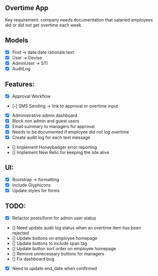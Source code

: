 ## Overtime App

Key requirement: company needs documentation that salaried employees did or did not get overtime each week.

## Models
- [x] Post -> date:date rationale:text
- [x] User -> Devise
- [x] AdminUser -> STI
- [x] AuditLog

## Features:
- [x] Approval Workflow
- [-] SMS Sending -> link to approval or overtime input
- [x] Administrative admin dashboard
- [x] Block non admin and guest users
- [x] Email summary to managers for approval
- [x] Needs to be documented if employee did not log overtime
- [x] Create audit log for each text message
- [] Implement Honeybadger error reporting
- [] Implement New Relic for keeping the site alive

## UI:
- [x] Bootstrap -> formatting
- [x] Include Glyphicons
- [x] Update styles for forms

## TODO:
- [x] Refactor posts/form for admin user status
- [] Need update audit log status when an overtime item has been rejected
- [] Update buttons on employee homepage
- [] Update buttons to include span tag
- [] Update button sort order on employee homepage
- [] Remove unnecessary buttons for managers
- [] Fix dashboard bug
- [x] Need to update end_date when confirmed
